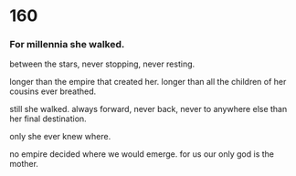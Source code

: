 # 160

### For millennia she walked.

between the stars, never stopping, never resting.

longer than the empire that created her. longer than all the children of her cousins ever breathed.

still she walked. always forward, never back, never to anywhere else than her final destination.

only she ever knew where.

no empire decided where we would emerge. for us our only god is the mother.